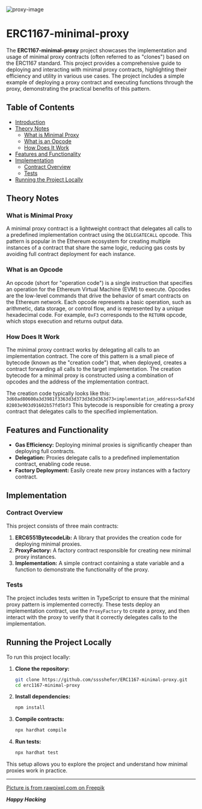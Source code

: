 <img src="https://github.com/user-attachments/assets/fa1bb4d7-0381-48f0-82cc-d8fbcd950270" alt="proxy-image"/>

# ERC1167-minimal-proxy

The **ERC1167-minimal-proxy** project showcases the implementation and usage of minimal proxy contracts (often referred to as "clones") based on the ERC1167 standard. This project provides a comprehensive guide to deploying and interacting with minimal proxy contracts, highlighting their efficiency and utility in various use cases. The project includes a simple example of deploying a proxy contract and executing functions through the proxy, demonstrating the practical benefits of this pattern.

## Table of Contents
- [Introduction](#erc1167-minimal-proxy)
- [Theory Notes](#theory-notes)
  - [What is Minimal Proxy](#what-is-minimal-proxy)
  - [What is an Opcode](#what-is-an-opcode)
  - [How Does It Work](#how-does-it-work)
- [Features and Functionality](#features-and-functionality)
- [Implementation](#implementation)
  - [Contract Overview](#contract-overview)
  - [Tests](#tests)
- [Running the Project Locally](#running-the-project-locally)

## Theory Notes

### What is Minimal Proxy
A minimal proxy contract is a lightweight contract that delegates all calls to a predefined implementation contract using the `DELEGATECALL` opcode. This pattern is popular in the Ethereum ecosystem for creating multiple instances of a contract that share the same logic, reducing gas costs by avoiding full contract deployment for each instance.

### What is an Opcode
An opcode (short for "operation code") is a single instruction that specifies an operation for the Ethereum Virtual Machine (EVM) to execute. Opcodes are the low-level commands that drive the behavior of smart contracts on the Ethereum network. Each opcode represents a basic operation, such as arithmetic, data storage, or control flow, and is represented by a unique hexadecimal code. For example, `0xF3` corresponds to the `RETURN` opcode, which stops execution and returns output data. 

### How Does It Work
The minimal proxy contract works by delegating all calls to an implementation contract. The core of this pattern is a small piece of bytecode (known as the "creation code") that, when deployed, creates a contract forwarding all calls to the target implementation. The creation bytecode for a minimal proxy is constructed using a combination of opcodes and the address of the implementation contract. 

The creation code typically looks like this:
`3d60ad80600a3d3981f3363d3d373d3d3d363d73<implementation_address>5af43d82803e903d91602b57fd5bf3`
This bytecode is responsible for creating a proxy contract that delegates calls to the specified implementation.

## Features and Functionality
- **Gas Efficiency:** Deploying minimal proxies is significantly cheaper than deploying full contracts.
- **Delegation:** Proxies delegate calls to a predefined implementation contract, enabling code reuse.
- **Factory Deployment:** Easily create new proxy instances with a factory contract.

## Implementation

### Contract Overview
This project consists of three main contracts:

1. **ERC6551BytecodeLib:** A library that provides the creation code for deploying minimal proxies.
2. **ProxyFactory:** A factory contract responsible for creating new minimal proxy instances.
3. **Implementation:** A simple contract containing a state variable and a function to demonstrate the functionality of the proxy.

### Tests
The project includes tests written in TypeScript to ensure that the minimal proxy pattern is implemented correctly. These tests deploy an implementation contract, use the `ProxyFactory` to create a proxy, and then interact with the proxy to verify that it correctly delegates calls to the implementation.

## Running the Project Locally
To run this project locally:

1. **Clone the repository:**
    ```bash
    git clone https://github.com/sssshefer/ERC1167-minimal-proxy.git
    cd erc1167-minimal-proxy
    ```

2. **Install dependencies:**
    ```bash
    npm install
    ```

3. **Compile contracts:**
    ```bash
    npx hardhat compile
    ```

4. **Run tests:**
    ```bash
    npx hardhat test
    ```

This setup allows you to explore the project and understand how minimal proxies work in practice.

<hr/>

<a href="https://ru.freepik.com/free-vector/people-carrying-arrows-opposite-directions_3585178.htm#fromView=search&page=1&position=5&uuid=e89e33a2-08b8-495c-a4b0-84963195d57b">Picture is from rawpixel.com on Freepik</a>

***Happy Hacking***
